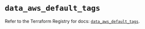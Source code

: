 # `data_aws_default_tags`

Refer to the Terraform Registry for docs: [`data_aws_default_tags`](https://registry.terraform.io/providers/hashicorp/aws/6.12.0/docs/data-sources/default_tags).

